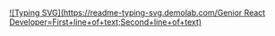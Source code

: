 [![Typing SVG](https://readme-typing-svg.demolab.com/Genior React Developer=First+line+of+text;Second+line+of+text)](https://git.io/typing-svg)

